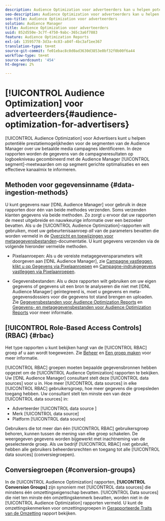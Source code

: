 ```yaml
---
description: Audience Optimization voor adverteerders kan u helpen potentiële prestatiemogelijkheden voor de segmenten van de Audience Manager in uw betaalde mediacampagnes te identificeren. In deze rapporten worden de gegevens van de campagneresultaten op het niveau van het logbestand gecombineerd met de gegevens van het Audience Manager-segment om op segment gerichte optimalisaties en een effectieve kanaalmix te informeren.
seo-description: Audience Optimization voor adverteerders kan u helpen potentiële prestatiemogelijkheden voor de segmenten van de Audience Manager in uw betaalde mediacampagnes te identificeren. In deze rapporten worden de gegevens van de campagneresultaten op het niveau van het logbestand gecombineerd met de gegevens van het Audience Manager-segment om op segment gerichte optimalisaties en een effectieve kanaalmix te informeren.
seo-title: Audience Optimization voor adverteerders
solution: Audience Manager
title: Audience Optimization voor adverteerders
uuid: 852d550e-3c7f-4750-9abc-365c3a6f7883
feature: Audience Optimization Reports
exl-id: 13595778-3d3a-4c83-a84f-4bc3af1ee367
translation-type: tm+mt
source-git-commit: fe01ebac8c0d0ad3630d3853e0bf32f0b00f6a44
workflow-type: tm+mt
source-wordcount: '454'
ht-degree: 2%

---
```


# [!UICONTROL Audience Optimization] voor adverteerders{#audience-optimization-for-advertisers}

[!UICONTROL Audience Optimization] voor Advertisers kunt u helpen potentiële prestatiemogelijkheden voor de segmenten van de Audience Manager over uw betaalde media campagnes identificeren. In deze rapporten worden de gegevens van de campagneresultaten op logboekniveau gecombineerd met de Audience Manager [!UICONTROL segment]-meetwaarden om op segment gerichte optimalisaties en een effectieve kanaalmix te informeren.

## Methoden voor gegevensinname {#data-ingestion-methods}

U kunt gegevens naar [!DNL Audience Manager] voor gebruik in deze rapporten door één van beide methodes verzenden. Soms verzenden klanten gegevens via beide methoden. Zo zorgt u ervoor dat uw rapporten de meest uitgebreide en nauwkeurige informatie over een bezoeker bevatten. Als u de [!UICONTROL Audience Optimization]-rapporten wilt gebruiken, moet uw gebeurtenisaanroep *all* van de parameters bevatten die worden vermeld in de [Overzicht en toewijzingen voor metagegevensbestanden](../../../reporting/audience-optimization-reports/metadata-files-intro/metadata-file-overview.md)-documentatie. U kunt gegevens verzenden via de volgende hieronder vermelde methoden.

* Pixelaanroepen: Als u de vereiste metagegevensparameters wilt doorgeven aan [!DNL Audience Manager], zie [Campagne vastleggen, klikt u op Gegevens via Pixelaanroepen](../../../integration/media-data-integration/click-data-pixels.md) en [Campagne-indrukgegevens vastleggen via Pixelaanroepen](../../../integration/media-data-integration/impression-data-pixels.md).

* Gegevensbestanden: Als u deze rapporten wilt gebruiken om uw eigen gegevens of gegevens uit een bron te analyseren die niet met [!DNL Audience Manager] geïntegreerd is, moet u gegevens en meta-gegevensdossiers voor die gegevens tot stand brengen en uploaden. Zie [Gegevensbestanden voor Audience Optimization Reports](../../../reporting/audience-optimization-reports/metadata-files-intro/datafiles-intro.md) en [Gegevens- en metagegevensbestanden voor Audience Optimization Reports](../../../reporting/audience-optimization-reports/metadata-files-intro/metadata-files-intro.md) voor meer informatie.

## [!UICONTROL Role-Based Access Controls] (RBAC)  {#rbac}

Het type rapporten u kunt bekijken hangt van de [!UICONTROL RBAC] groep af u aan wordt toegewezen. Zie [Beheer](../../../features/administration/administration-overview.md) en [Een groep maken](../../../features/administration/administration-overview.md#create-group) voor meer informatie.

[!UICONTROL RBAC] groepen moeten bepaalde gegevensbronnen hebben opgezet om de  [!UICONTROL Audience Optimization] rapporten te bekijken. Uw [!DNL Audience Manager] consultant stelt deze [!UICONTROL data sources] voor u in. Hoe meer [!UICONTROL data sources] in elke [!UICONTROL RBAC] gebruikersgroep, hoe meer gegevens die groepsleden toegang hebben. Uw consultant stelt ten minste een van deze [!UICONTROL data sources] in:

* Adverteerder [!UICONTROL data source ]
* Merk [!UICONTROL data source]
* Platform [!UICONTROL data source]

Gebruikers die tot meer dan één [!UICONTROL RBAC] gebruikersgroep behoren, kunnen tussen de mening van elke groep schakelen. De weergegeven gegevens worden bijgewerkt met inachtneming van de geselecteerde groep. Als uw bedrijf [!UICONTROL RBAC] niet gebruikt, hebben alle gebruikers beheerdersrechten en toegang tot alle [!UICONTROL data sources] (conversiegroepen).

## Conversiegroepen {#conversion-groups}

In de [!UICONTROL Audience Optimization] rapporten, **[!UICONTROL Conversion Groups]** zijn synoniem met [!UICONTROL data sources] die minstens één omzettingseigenschap bevatten. [!UICONTROL Data sources] die niet ten minste één omzettingskenmerk bevatten, worden niet in de  [!UICONTROL Audience Optimization] rapporten vermeld. U kunt de omzettingskenmerken voor omzettingsgroepen in [Gerapporteerde Traits van de Omzetting](../../../reporting/audience-optimization-reports/aor-advertisers/reported-conversion-traits.md) rapport bekijken.
